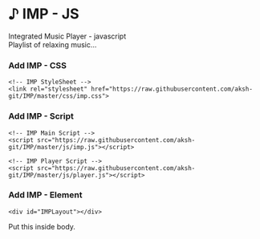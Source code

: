 # &#9834; IMP - JS
Integrated Music Player - javascript \
Playlist of relaxing music...

### Add IMP - CSS
    <!-- IMP StyleSheet -->
    <link rel="stylesheet" href="https://raw.githubusercontent.com/aksh-git/IMP/master/css/imp.css">
### Add IMP - Script    
    <!-- IMP Main Script -->
    <script src="https://raw.githubusercontent.com/aksh-git/IMP/master/js/imp.js"></script>
    
    <!-- IMP Player Script -->
    <script src="https://raw.githubusercontent.com/aksh-git/IMP/master/js/player.js"></script>
    
### Add IMP - Element     
    <div id="IMPLayout"></div>
   Put this inside body.
